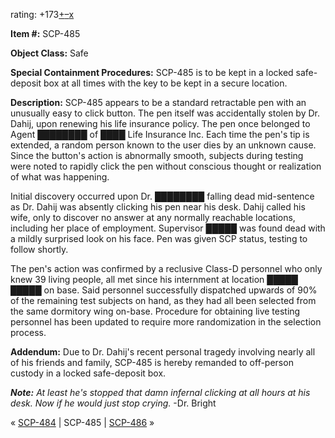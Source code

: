 rating: +173[+](javascript:; "I like it")[–](javascript:; "I don't like it")[x](javascript:; "Cancel my vote")

**Item #:** SCP-485

**Object Class:** Safe

**Special Containment Procedures:** SCP-485 is to be kept in a locked safe-deposit box at all times with the key to be kept in a secure location.

**Description:** SCP-485 appears to be a standard retractable pen with an unusually easy to click button. The pen itself was accidentally stolen by Dr. Dahij, upon renewing his life insurance policy. The pen once belonged to Agent ████████ of ████ Life Insurance Inc. Each time the pen's tip is extended, a random person known to the user dies by an unknown cause. Since the button's action is abnormally smooth, subjects during testing were noted to rapidly click the pen without conscious thought or realization of what was happening.

Initial discovery occurred upon Dr. ████████ falling dead mid-sentence as Dr. Dahij was absently clicking his pen near his desk. Dahij called his wife, only to discover no answer at any normally reachable locations, including her place of employment. Supervisor █████ was found dead with a mildly surprised look on his face. Pen was given SCP status, testing to follow shortly.

The pen's action was confirmed by a reclusive Class-D personnel who only knew 39 living people, all met since his internment at location █████ █████ on base. Said personnel successfully dispatched upwards of 90% of the remaining test subjects on hand, as they had all been selected from the same dormitory wing on-base. Procedure for obtaining live testing personnel has been updated to require more randomization in the selection process.

**Addendum:** Due to Dr. Dahij's recent personal tragedy involving nearly all of his friends and family, SCP-485 is hereby remanded to off-person custody in a locked safe-deposit box.

_**Note:** At least he's stopped that damn infernal clicking at all hours at his desk. Now if he would just stop crying._ -Dr. Bright

« [SCP-484](/scp-484) | SCP-485 | [SCP-486](/scp-486) »